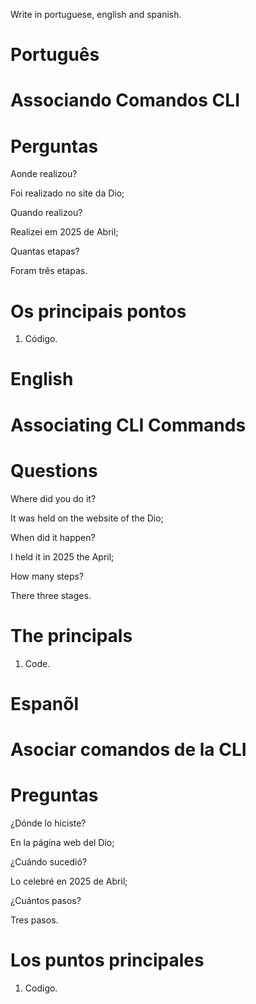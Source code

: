 Write in portuguese, english and spanish.

# Português 

#  Associando Comandos CLI





# Perguntas

Aonde realizou?

Foi realizado no site da Dio;

Quando realizou?

Realizei em 2025 de Abril;

Quantas etapas?

Foram três etapas.

# Os principais pontos

1. Código.


# English


#  Associating CLI Commands


# Questions

Where did you do it?

It was held on the website of the Dio;

When did it happen?

I held it in 2025 the April;

How many steps?

There three stages.

# The principals


1. Code.


# Espanõl


#  Asociar comandos de la CLI

# Preguntas

¿Dónde lo hiciste?

En la página web del Dio;

¿Cuándo sucedió?

Lo celebré en 2025 de Abril;

¿Cuántos pasos?

Tres  pasos.

# Los puntos principales


1. Codigo.


